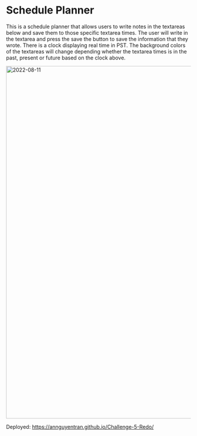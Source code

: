 # Schedule Planner

This is a schedule planner that allows users to write notes in the textareas below and save them to those specific textarea times. The user will write in the
textarea and press the save the button to save the information that they wrote. There is a clock displaying real time in PST. The background colors of the textareas will change depending whether the textarea times is in the past, present or future based on the clock above.


<img width="960" alt="2022-08-11" src="https://user-images.githubusercontent.com/107017473/184335344-753e79a0-24bd-429e-9a04-5af6092080f4.png">

Deployed: https://annguyentran.github.io/Challenge-5-Redo/
